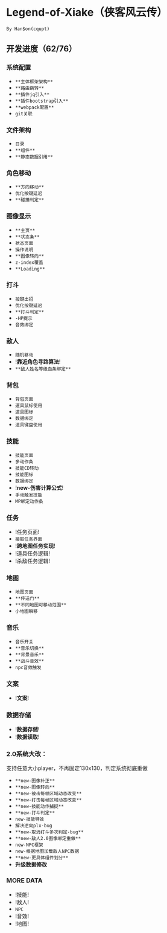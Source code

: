# Legend-of-Xiake（侠客风云传）
```
By Han$on(cqupt)
```
## 开发进度（62/76）

### 系统配置
+ `**主体框架架构**`
+ `**路由跳转**`
+ `**插件jq引入**`
+ `**插件bootstrap引入**`
+ `**webpack配置**`
+ `git关联`

### 文件架构
+ `目录`
+ `**组件**`
+ `**静态数据引用**`

### 角色移动
+ `**方向移动**`
+ `优化按键延迟`
+ `**碰撞判定**`

### 图像显示
+ `**主页**`
+ `**状态条**`
+ `状态页面`
+ `操作说明`
+ `**图像转向**`
+ `z-index覆盖`
+ `**Loading**`

### 打斗
+ `按键出招`
+ `优化按键延迟`
+ `**打斗判定**`
+ `-HP提示`
+ `音效绑定`

### 敌人
+ `随机移动`
+ !**靠近角色寻路算法**!
+ `**敌人姓名等级血条绑定**`

### 背包
+ `背包页面`
+ `道具鼠标使用`
+ `道具图标`
+ `数据绑定`
+ `道具键盘使用`

### 技能
+ `技能页面`
+ `多动作条`
+ `技能CD转动`
+ `技能图标`
+ `数据绑定`
+ !**new-伤害计算公式**!
+ `手动触发技能`
+ `MP绑定动作条`

### 任务
+ !任务页面!
+ `接取任务界面`
+ !**跨地图任务实现**!
+ !道具任务逻辑!
+ !杀敌任务逻辑!

### 地图
+ `地图页面`
+ `**传送门**`
+ `**不同地图可移动范围**`
+ `小地图瞬移`

### 音乐
+ `音乐开关`
+ `**音乐切换**`
+ `**背景音乐**`
+ `**战斗音效**`
+ `npc音效触发`

### 文案
+ !**文案**!

### 数据存储
+ !**数据存储**!
+ !**数据读取**!

### 2.0系统大改：
支持任意大小player，不再固定130x130，判定系统彻底重做
+ `**new-图像补正**`
+ `**new-图像转向**`
+ `**new-被击每帧区域动态改变**`
+ `**new-打击每帧区域动态改变**`
+ `**new-技能动作捕捉**`
+ `**new-打斗判定**`
+ `new-技能特效`
+ `解决逆向plx-bug`
+ `**new-取消打斗多次判定-bug**`
+ `**new-敌人2.0图像绑定重做**`
+ `new-NPC框架`
+ `new-根据地图加载敌人NPC数据`
+ `**new-更具体组件划分**`
+ **升级数据修改**

### MORE DATA
+ !技能!
+ !敌人!
+ `NPC`
+ !音效!
+ !地图!